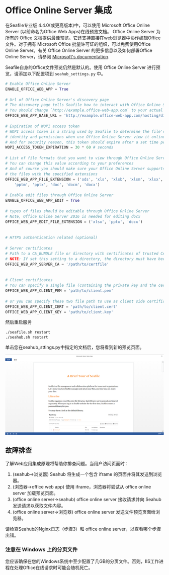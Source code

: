 # Office Online Server 集成

在Seafile专业版 4.4.0(或更高版本)中，可以使用 Microsoft Office Online Server (以前命名为Office Web Apps)在线预览文档。 Office Online Server 为所有的 Office 文档提供最佳预览。它还支持直接在web浏览器中协作编辑Office文件。对于拥有 Microsoft Office 批量许可证的组织，可以免费使用Office Online Server。有关 Office Online Server 的更多信息以及如何部署Office Online Server，请参阅 [Microsoft's documentation](https://technet.microsoft.com/en-us/library/jj219455(v=office.16).aspx).

Seafile自身的Office文件预览仍然是默认的。使用 Office Online Server 进行预览，请添加以下配置项到 `seahub_settings.py` 中。

``` python
# Enable Office Online Server
ENABLE_OFFICE_WEB_APP = True

# Url of Office Online Server's discovery page
# The discovery page tells Seafile how to interact with Office Online Server when view file online
# You should change `http://example.office-web-app.com` to your actual Office Online Server server address
OFFICE_WEB_APP_BASE_URL = 'http://example.office-web-app.com/hosting/discovery'

# Expiration of WOPI access token
# WOPI access token is a string used by Seafile to determine the file's
# identity and permissions when use Office Online Server view it online
# And for security reason, this token should expire after a set time period
WOPI_ACCESS_TOKEN_EXPIRATION = 30 * 60 # seconds

# List of file formats that you want to view through Office Online Server
# You can change this value according to your preferences
# And of course you should make sure your Office Online Server supports to preview
# the files with the specified extensions
OFFICE_WEB_APP_FILE_EXTENSION = ('ods', 'xls', 'xlsb', 'xlsm', 'xlsx','ppsx', 'ppt',
    'pptm', 'pptx', 'doc', 'docm', 'docx')

# Enable edit files through Office Online Server
ENABLE_OFFICE_WEB_APP_EDIT = True

# types of files should be editable through Office Online Server
# Note, Office Online Server 2016 is needed for editing docx
OFFICE_WEB_APP_EDIT_FILE_EXTENSION = ('xlsx', 'pptx', 'docx')


# HTTPS authentication related (optional)

# Server certificates
# Path to a CA_BUNDLE file or directory with certificates of trusted CAs
# NOTE: If set this setting to a directory, the directory must have been processed using the c_rehash utility supplied with OpenSSL.
OFFICE_WEB_APP_SERVER_CA = '/path/to/certfile'


# Client certificates
# You can specify a single file (containing the private key and the certificate) to use as client side certificate
OFFICE_WEB_APP_CLIENT_PEM = 'path/to/client.pem'

# or you can specify these two file path to use as client side certificate
OFFICE_WEB_APP_CLIENT_CERT = 'path/to/client.cert'
OFFICE_WEB_APP_CLIENT_KEY = 'path/to/client.key'
``` 

然后重启服务

```
./seafile.sh restart
./seahub.sh restart
```

单击您在seahub_sttings.py中指定的文档后，您将看到新的预览页面。

![office-web-app](../images/office-web-app.png)

## 故障排查

了解Web应用集成原理将帮助你排查问题。当用户访问页面时：

1. (seahub->浏览器) Seahub 将生成一个包含 iframe 的页面并将其发送到浏览器。
2. (浏览器->office web app) 使用 iframe，浏览器将尝试从 office online server 加载预览页面。
3. (office online server->seahub) office online server 接收请求并向 Seahub 发送请求以获取文件内容。
4. (office online server->浏览器) office online server 发送文件预览页面给浏览器。

请检查Seahub的Nginx日志（步骤3）和 office online server，以查看哪个步骤出错。

### 注意在 Windows 上的分页文件

您应该确保在您的Windows系统中至少配置了几GB的分页文件。否则，IIS工作进程在处理Office在线请求时可能会随机死亡。